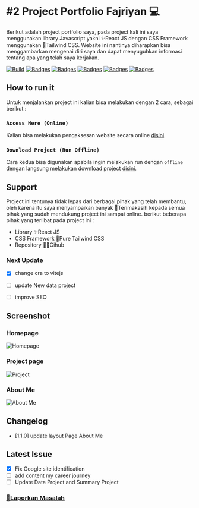 # #2 Project Portfolio Fajriyan 💻

Berikut adalah project portfolio saya, pada project kali ini saya menggunakan library Javascript yakni ✨React JS dengan CSS Framework menggunakan 🍃Tailwind CSS. Website ini nantinya diharapkan bisa menggambarkan mengenai diri saya dan dapat menyuguhkan informasi tentang apa yang telah saya kerjakan.

[![Build](https://img.shields.io/github/followers/fajriyan)](https://github.com/login?return_to=https%3A%2F%2Fgithub.com%2Ffajriyan)
[![Badges](https://img.shields.io/github/stars/fajriyan/portfolio)]()
[![Badges](https://img.shields.io/github/languages/code-size/fajriyan/portfolio)]()
[![Badges](https://img.shields.io/bower/l/react)]()
[![Badges](https://img.shields.io/github/directory-file-count/fajriyan/portfolio)]()
[![Badges](https://img.shields.io/github/package-json/v/fajriyan/portfolio?label=package%20json)]()


## How to run it

Untuk menjalankan project ini kalian bisa melakukan dengan 2 cara, sebagai berikut : 

### `Access Here (Online)`

Kalian bisa melakukan pengaksesan website secara online [disini](https://fajriyan.pages.dev/).



### `Download Project (Run Offline)`

Cara kedua bisa digunakan apabila ingin melakukan run dengan `offline` dengan langsung melakukan download project [disini](https://github.com/fajriyan/portfolio.git).

## Support
Project ini tentunya tidak lepas dari berbagai pihak yang telah membantu, oleh karena itu saya menyampaikan banyak 🙏Terimakasih kepada semua pihak yang sudah mendukung project ini sampai online. berikut beberapa pihak yang terlibat pada project ini :

* Library ✨React JS 
* CSS Framework 🍃Pure Tailwind CSS
* Repository 👩‍💻Gihub 

### Next Update
- [x] change cra to vitejs
- [ ] update New data project 
- [ ] improve SEO


## Screenshot

### Homepage
![Homepage](https://user-images.githubusercontent.com/56616688/218357486-fa3991b0-ae9a-42cf-96c8-6e5911773aa8.png)

### Project page
![Project](https://user-images.githubusercontent.com/56616688/218357594-1f14afb1-3c53-44e9-9694-36996b6eb9a7.png)

### About Me
![About Me](https://user-images.githubusercontent.com/56616688/218357651-1dcb0a85-eac0-4886-a4b5-0688866fcb3f.png)

## Changelog
- [1.1.0] update layout Page About Me

## Latest Issue
- [x] Fix Google site identification
- [ ] add content my career journey
- [ ] Update Data Project and Summary Project
### <a href="https://github.com/fajriyan/portfolio/issues/new">📢Laporkan Masalah</a>
